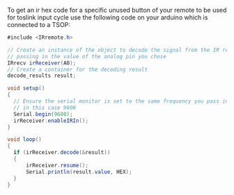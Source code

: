 To get an ir hex code for a specific unused button of your remote to be used for toslink input cycle use the following code on your arduino which is connected to a TSOP:

```C#
#include <IRremote.h>

// Create an instance of the object to decode the signal from the IR receiver,
// passing in the value of the analog pin you chose
IRrecv irReceiver(A0);
// Create a container for the decoding result
decode_results result;

void setup()
{
  // Ensure the serial monitor is set to the same frequency you pass into Serial.begin
  // in this case 9600
  Serial.begin(9600);
  irReceiver.enableIRIn();
}

void loop()
{
  if (irReceiver.decode(&result))
  {
      irReceiver.resume();
      Serial.println(result.value, HEX);
  }
}
```
